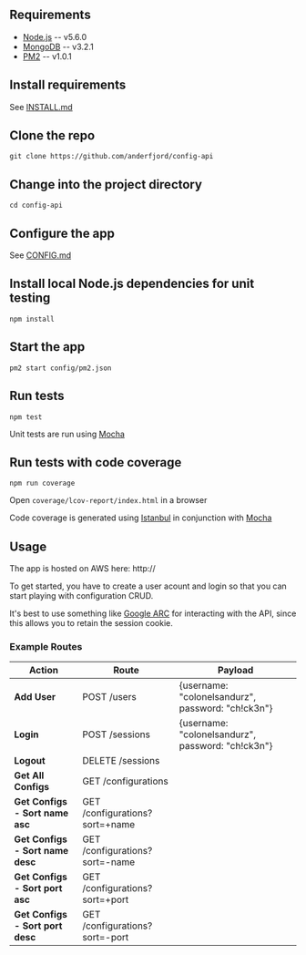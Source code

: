 ## Requirements
* [Node.js](http://nodejs.org/) -- v5.6.0
* [MongoDB](https://www.mongodb.org/) -- v3.2.1
* [PM2](http://pm2.keymetrics.io/) -- v1.0.1

## Install requirements
See [INSTALL.md](INSTALL.md)

## Clone the repo
`git clone https://github.com/anderfjord/config-api`

## Change into the project directory
`cd config-api`

## Configure the app
See [CONFIG.md](CONFIG.md)

## Install local Node.js dependencies for unit testing
`npm install`

## Start the app
`pm2 start config/pm2.json`

## Run tests
`npm test`

Unit tests are run using [Mocha](https://mochajs.org/)

## Run tests with code coverage
`npm run coverage`

Open `coverage/lcov-report/index.html` in a browser

Code coverage is generated using [Istanbul](https://www.npmjs.com/package/istanbul) in conjunction with [Mocha](https://mochajs.org/)


## Usage
The app is hosted on AWS here:
http://

To get started, you have to create a user acount and login so that you can start playing with configuration CRUD.

It's best to use something like [Google ARC]() for interacting with the API, since this allows you to retain the session cookie.

### Example Routes
Action | Route | Payload
--- | --- | ---
**Add User** | POST /users | {username: "colonelsandurz", password: "ch!ck3n"}
**Login** | POST /sessions | {username: "colonelsandurz", password: "ch!ck3n"}
**Logout** | DELETE /sessions | 
**Get All Configs** | GET /configurations | 
**Get Configs - Sort name asc** | GET /configurations?sort=+name | 
**Get Configs - Sort name desc** | GET /configurations?sort=-name | 
**Get Configs - Sort port asc** | GET /configurations?sort=+port | 
**Get Configs - Sort port desc** | GET /configurations?sort=-port | 
